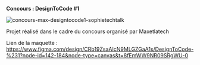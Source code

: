 **Concours : DesignToCode #1**

![concours-max-designtocode1-sophietechtalk](https://github.com/user-attachments/assets/659a5a03-221b-4d35-aa4f-4ee4b61c5469)

Projet réalisé dans le cadre du concours organisé par Maxetlatech

Lien de la maquette : https://www.figma.com/design/CRb19ZsaAIcN9MLGZGaA1s/DesignToCode-%231?node-id=142-184&node-type=canvas&t=8fEmWW9NR09SRgWU-0

